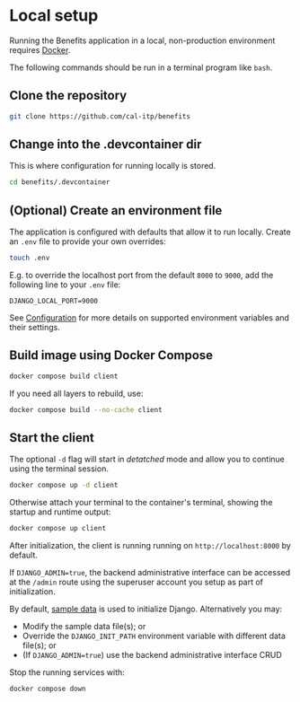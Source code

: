 # Local setup

Running the Benefits application in a local, non-production environment requires [Docker][docker].

The following commands should be run in a terminal program like `bash`.

## Clone the repository

```bash
git clone https://github.com/cal-itp/benefits
```

## Change into the .devcontainer dir

This is where configuration for running locally is stored.

```bash
cd benefits/.devcontainer
```

## (Optional) Create an environment file

The application is configured with defaults that allow it to run locally. Create an `.env` file to provide your own overrides:

```bash
touch .env
```

E.g. to override the localhost port from the default `8000` to `9000`, add the following line to your `.env` file:

```env
DJANGO_LOCAL_PORT=9000
```

See [Configuration](../configuration) for more details on supported environment variables and their settings.

## Build image using Docker Compose

```bash
docker compose build client
```

If you need all layers to rebuild, use:

```bash
docker compose build --no-cache client
```

## Start the client

The optional `-d` flag will start in _detatched_ mode and allow you to continue using the terminal session.

```bash
docker compose up -d client
```

Otherwise attach your terminal to the container's terminal, showing the startup and runtime output:

```bash
docker compose up client
```

After initialization, the client is running running on `http://localhost:8000` by default.

If `DJANGO_ADMIN=true`, the backend administrative interface can be accessed at the `/admin` route using the superuser account
you setup as part of initialization.

By default, [sample data][sample-data] is used to initialize Django. Alternatively you may:

* Modify the sample data file(s); or
* Override the `DJANGO_INIT_PATH` environment variable with different data file(s); or
* (If `DJANGO_ADMIN=true`) use the backend administrative interface CRUD

Stop the running services with:

```bash
docker compose down
```

[docker]: https://www.docker.com/products/docker-desktop
[sample-data]: https://github.com/cal-itp/benefits/tree/dev/fixtures
